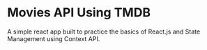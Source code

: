 # Movies API Using TMDB

 A simple react app built to practice the basics of React.js and State Management using Context API.
